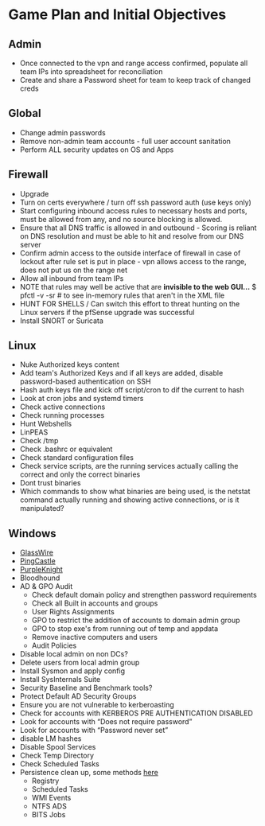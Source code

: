 Game Plan and Initial Objectives
=================================

Admin
------
* Once connected to the vpn and range access confirmed, populate all team IPs into spreadsheet for reconciliation
* Create and share a Password sheet for team to keep track of changed creds

Global
-------
* Change admin passwords
* Remove non-admin team accounts - full user account sanitation
* Perform ALL security updates on OS and Apps

Firewall
--------
* Upgrade
* Turn on certs everywhere / turn off ssh password auth (use keys only)
* Start configuring inbound access rules to necessary hosts and ports, must be allowed from any, and no source blocking is allowed.
* Ensure that all DNS traffic is allowed in and outbound - Scoring is reliant on DNS resolution and must be able to hit and resolve from our DNS server
* Confirm admin access to the outside interface of firewall in case of lockout after rule set is put in place - vpn allows access to the range, does not put us on the range net
* Allow all inbound from team IPs
* NOTE that rules may well be active that are **invisible to the web GUI...** $ pfctl -v -sr  # to see in-memory rules that aren't in the XML file
* HUNT FOR SHELLS / Can switch this effort to threat hunting on the Linux servers if the pfSense upgrade was successful
* Install SNORT or Suricata

Linux
-----
* Nuke Authorized keys content
* Add team's Authorized Keys and if all keys are added, disable password-based authentication on SSH
* Hash auth keys file and kick off script/cron to dif the current to hash
* Look at cron jobs and systemd timers
* Check active connections
* Check running processes
* Hunt Webshells
* LinPEAS
* Check /tmp
* Check .bashrc or equivalent
* Check standard configuration files
* Check service scripts, are the running services actually calling the correct and only the correct binaries
* Dont trust binaries
* Which commands to show what binaries are being used, is the netstat command actually running and showing active connections, or is it manipulated?

Windows
-------
* [GlassWire](https://www.glasswire.com/)
* [PingCastle](https://www.pingcastle.com/)
* [PurpleKnight](https://www.purple-knight.com/)
* Bloodhound
* AD & GPO Audit
  * Check default domain policy and strengthen password requirements
  * Check all Built in accounts and groups
  * User Rights Assignments
  * GPO to restrict the addition of accounts to domain admin group
  * GPO to stop exe's from running out of temp and appdata
  * Remove inactive computers and users
  * Audit Policies
* Disable local admin on non DCs?
* Delete users from local admin group
* Install Sysmon and apply config
* Install SysInternals Suite
* Security Baseline and Benchmark tools?
* Protect Default AD Security Groups
* Ensure you are not vulnerable to kerberoasting
* Check for accounts with KERBEROS PRE AUTHENTICATION DISABLED
* Look for accounts with “Does not require password”
* Look for accounts with “Password never set”
* disable LM hashes
* Disable Spool Services
* Check Temp Directory
* Check Scheduled Tasks
* Persistence clean up, some methods [here](https://github.com/swisskyrepo/PayloadsAllTheThings/blob/master/Methodology%20and%20Resources/Windows%20-%20Persistence.md)
  * Registry
  * Scheduled Tasks
  * WMI Events
  * NTFS ADS
  * BITS Jobs

